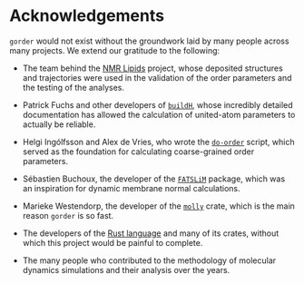 # Acknowledgements

`gorder` would not exist without the groundwork laid by many people across many projects. We extend our gratitude to the following:

- The team behind the [NMR Lipids](https://github.com/NMRLipids/) project, whose deposited structures and trajectories were used in the validation of the order parameters and the testing of the analyses.
  
- Patrick Fuchs and other developers of [`buildH`](https://github.com/patrickfuchs/buildH), whose incredibly detailed documentation has allowed the calculation of united-atom parameters to actually be reliable.

- Helgi Ingólfsson and Alex de Vries, who wrote the [`do-order`](https://cgmartini.nl/docs/downloads/tools/other-tools.html#do-order) script, which served as the foundation for calculating coarse-grained order parameters.

- Sébastien Buchoux, the developer of the [`FATSLiM`](https://fatslim.github.io/) package, which was an inspiration for dynamic membrane normal calculations.

- Marieke Westendorp, the developer of the [`molly`](https://git.sr.ht/~ma3ke/molly) crate, which is the main reason `gorder` is so fast.

- The developers of the [Rust language](https://www.rust-lang.org/) and many of its crates, without which this project would be painful to complete.

- The many people who contributed to the methodology of molecular dynamics simulations and their analysis over the years.